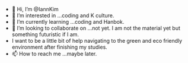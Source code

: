 - 👋 Hi, I’m @IannKim
- 👀 I’m interested in ...coding and K culture.
- 🌱 I’m currently learning ...coding and Hanbok.
- 💞️ I’m looking to collaborate on ...not yet. I am not the material yet but something futuristic if I am. 
- I want to be a little bit of help navigating to the green and eco friendly environment after finishing my studies.
- 📫 How to reach me ...maybe later.

<!---
IannKim/IannKim is a ✨ special ✨ repository because its `README.md` (this file) appears on your GitHub profile.
You can click the Preview link to take a look at your changes.
--->
